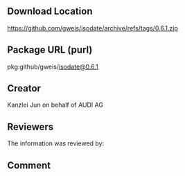 ﻿## Download Location

https://github.com/gweis/isodate/archive/refs/tags/0.6.1.zip

## Package URL (purl)

pkg:github/gweis/isodate@0.6.1

## Creator

Kanzlei Jun on behalf of AUDI AG

## Reviewers

The information was reviewed by:


## Comment
